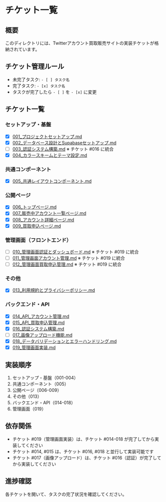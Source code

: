 # チケット一覧

## 概要
このディレクトリには、Twitterアカウント買取販売サイトの実装チケットが格納されています。

## チケット管理ルール
- 未完了タスク: `- [ ] タスク名`
- 完了タスク: `- [x] タスク名`
- タスクが完了したら `- [ ]` を `- [x]` に変更

## チケット一覧

### セットアップ・基盤
- [x] [001_プロジェクトセットアップ.md](./001_プロジェクトセットアップ.md)
- [x] [002_データベース設計とSupabaseセットアップ.md](./002_データベース設計とSupabaseセットアップ.md)
- [ ] [003_認証システム構築.md](./003_認証システム構築.md) ※ チケット #016 に統合
- [x] [004_カラースキームとテーマ設定.md](./004_カラースキームとテーマ設定.md)

### 共通コンポーネント
- [x] [005_共通レイアウトコンポーネント.md](./005_共通レイアウトコンポーネント.md)

### 公開ページ
- [x] [006_トップページ.md](./006_トップページ.md)
- [x] [007_販売中アカウント一覧ページ.md](./007_販売中アカウント一覧ページ.md)
- [x] [008_アカウント詳細ページ.md](./008_アカウント詳細ページ.md)
- [x] [009_買取申込ページ.md](./009_買取申込ページ.md)

### 管理画面（フロントエンド）
- [ ] [010_管理画面認証とダッシュボード.md](./010_管理画面認証とダッシュボード.md) ※ チケット #019 に統合
- [ ] [011_管理画面アカウント管理.md](./011_管理画面アカウント管理.md) ※ チケット #019 に統合
- [ ] [012_管理画面買取申込管理.md](./012_管理画面買取申込管理.md) ※ チケット #019 に統合

### その他
- [x] [013_利用規約とプライバシーポリシー.md](./013_利用規約とプライバシーポリシー.md)

### バックエンド・API
- [x] [014_API_アカウント管理.md](./014_API_アカウント管理.md)
- [x] [015_API_買取申込管理.md](./015_API_買取申込管理.md)
- [x] [016_認証システム構築.md](./016_認証システム構築.md)
- [ ] [017_画像アップロード機能.md](./017_画像アップロード機能.md)
- [x] [018_データバリデーションとエラーハンドリング.md](./018_データバリデーションとエラーハンドリング.md)
- [x] [019_管理画面実装.md](./019_管理画面実装.md)

## 実装順序
1. セットアップ・基盤（001-004）
2. 共通コンポーネント（005）
3. 公開ページ（006-009）
4. その他（013）
5. バックエンド・API（014-018）
6. 管理画面（019）

## 依存関係
- チケット #019（管理画面実装）は、チケット #014-018 が完了してから実装してください
- チケット #014, #015 は、チケット #016, #018 と並行して実装可能です
- チケット #017（画像アップロード）は、チケット #016（認証）が完了してから実装してください

## 進捗確認
各チケットを開いて、タスクの完了状況を確認してください。
